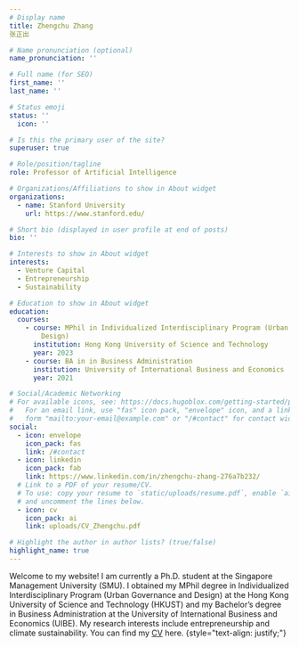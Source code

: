 ```yaml
---
# Display name
title: Zhengchu Zhang 
张正出

# Name pronunciation (optional)
name_pronunciation: ''

# Full name (for SEO)
first_name: ''
last_name: ''

# Status emoji
status: ''
  icon: ''

# Is this the primary user of the site?
superuser: true

# Role/position/tagline
role: Professor of Artificial Intelligence

# Organizations/Affiliations to show in About widget
organizations:
  - name: Stanford University
    url: https://www.stanford.edu/

# Short bio (displayed in user profile at end of posts)
bio: ''

# Interests to show in About widget
interests:
  - Venture Capital
  - Entrepreneurship
  - Sustainability

# Education to show in About widget
education:
  courses:
    - course: MPhil in Individualized Interdisciplinary Program (Urban Governance and
        Design)
      institution: Hong Kong University of Science and Technology
      year: 2023
    - course: BA in in Business Administration
      institution: University of International Business and Economics
      year: 2021

# Social/Academic Networking
# For available icons, see: https://docs.hugoblox.com/getting-started/page-builder/#icons
#   For an email link, use "fas" icon pack, "envelope" icon, and a link in the
#   form "mailto:your-email@example.com" or "/#contact" for contact widget.
social:
  - icon: envelope
    icon_pack: fas
    link: /#contact
  - icon: linkedin
    icon_pack: fab
    link: https://www.linkedin.com/in/zhengchu-zhang-276a7b232/
  # Link to a PDF of your resume/CV.
  # To use: copy your resume to `static/uploads/resume.pdf`, enable `ai` icons in `params.yaml`,
  # and uncomment the lines below.
  - icon: cv
    icon_pack: ai
    link: uploads/CV_Zhengchu.pdf

# Highlight the author in author lists? (true/false)
highlight_name: true
---
```


Welcome to my website! I am currently a Ph.D. student at the Singapore Management University (SMU). I obtained my MPhil degree in Individualized Interdisciplinary Program (Urban Governance and Design) at the Hong Kong University of Science and Technology (HKUST) and my Bachelor’s degree in Business Administration at the University of International Business and Economics (UIBE).
My research interests include entrepreneurship and climate sustainability. You can find my [CV](uploads/CV_Zhengchu.pdf) here.
{style="text-align: justify;"}
